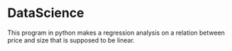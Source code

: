 # DataScience
This program in python makes a regression analysis on a relation between price and size that is supposed to be linear.
